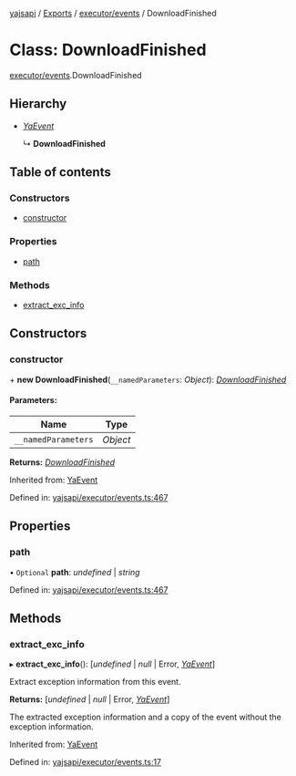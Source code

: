 [yajsapi](../README.md) / [Exports](../modules.md) / [executor/events](../modules/executor_events.md) / DownloadFinished

# Class: DownloadFinished

[executor/events](../modules/executor_events.md).DownloadFinished

## Hierarchy

* [*YaEvent*](executor_events.yaevent.md)

  ↳ **DownloadFinished**

## Table of contents

### Constructors

- [constructor](executor_events.downloadfinished.md#constructor)

### Properties

- [path](executor_events.downloadfinished.md#path)

### Methods

- [extract\_exc\_info](executor_events.downloadfinished.md#extract_exc_info)

## Constructors

### constructor

\+ **new DownloadFinished**(`__namedParameters`: *Object*): [*DownloadFinished*](executor_events.downloadfinished.md)

#### Parameters:

Name | Type |
------ | ------ |
`__namedParameters` | *Object* |

**Returns:** [*DownloadFinished*](executor_events.downloadfinished.md)

Inherited from: [YaEvent](executor_events.yaevent.md)

Defined in: [yajsapi/executor/events.ts:467](https://github.com/golemfactory/yajsapi/blob/0a8d8c8/yajsapi/executor/events.ts#L467)

## Properties

### path

• `Optional` **path**: *undefined* \| *string*

Defined in: [yajsapi/executor/events.ts:467](https://github.com/golemfactory/yajsapi/blob/0a8d8c8/yajsapi/executor/events.ts#L467)

## Methods

### extract\_exc\_info

▸ **extract_exc_info**(): [*undefined* \| *null* \| Error, [*YaEvent*](executor_events.yaevent.md)]

Extract exception information from this event.

**Returns:** [*undefined* \| *null* \| Error, [*YaEvent*](executor_events.yaevent.md)]

The extracted exception information and a copy of the event without the exception information.

Inherited from: [YaEvent](executor_events.yaevent.md)

Defined in: [yajsapi/executor/events.ts:17](https://github.com/golemfactory/yajsapi/blob/0a8d8c8/yajsapi/executor/events.ts#L17)

